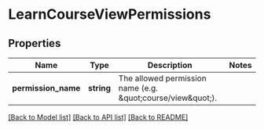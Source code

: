 # LearnCourseViewPermissions

## Properties
Name | Type | Description | Notes
------------ | ------------- | ------------- | -------------
**permission_name** | **string** | The allowed permission name (e.g. &amp;quot;course/view&amp;quot;). | 

[[Back to Model list]](../README.md#documentation-for-models) [[Back to API list]](../README.md#documentation-for-api-endpoints) [[Back to README]](../README.md)


